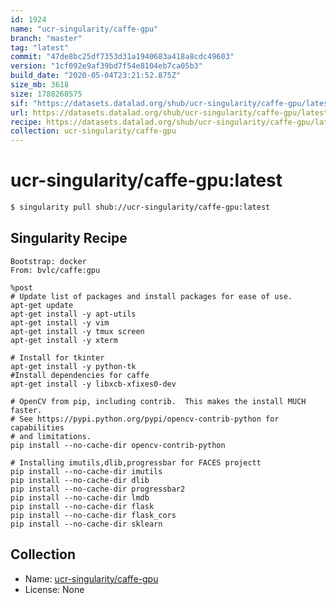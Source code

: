 ```yaml
---
id: 1924
name: "ucr-singularity/caffe-gpu"
branch: "master"
tag: "latest"
commit: "47de8bc25df7353d31a1940683a418a8cdc49603"
version: "1cf092e9af39bd7f54e8104eb7ca05b3"
build_date: "2020-05-04T23:21:52.875Z"
size_mb: 3618
size: 1788268575
sif: "https://datasets.datalad.org/shub/ucr-singularity/caffe-gpu/latest/2020-05-04-47de8bc2-1cf092e9/1cf092e9af39bd7f54e8104eb7ca05b3.simg"
url: https://datasets.datalad.org/shub/ucr-singularity/caffe-gpu/latest/2020-05-04-47de8bc2-1cf092e9/
recipe: https://datasets.datalad.org/shub/ucr-singularity/caffe-gpu/latest/2020-05-04-47de8bc2-1cf092e9/Singularity
collection: ucr-singularity/caffe-gpu
---
```


# ucr-singularity/caffe-gpu:latest

```bash
$ singularity pull shub://ucr-singularity/caffe-gpu:latest
```

## Singularity Recipe

```singularity
Bootstrap: docker
From: bvlc/caffe:gpu

%post
# Update list of packages and install packages for ease of use.
apt-get update
apt-get install -y apt-utils
apt-get install -y vim
apt-get install -y tmux screen
apt-get install -y xterm
	
# Install for tkinter
apt-get install -y python-tk
#Install dependencies for caffe
apt-get install -y libxcb-xfixes0-dev

# OpenCV from pip, including contrib.  This makes the install MUCH faster.
# See https://pypi.python.org/pypi/opencv-contrib-python for capabilities 
# and limitations.  
pip install --no-cache-dir opencv-contrib-python

# Installing imutils,dlib,progressbar for FACES projectt
pip install --no-cache-dir imutils
pip install --no-cache-dir dlib
pip install --no-cache-dir progressbar2
pip install --no-cache-dir lmdb
pip install --no-cache-dir flask
pip install --no-cache-dir flask_cors
pip install --no-cache-dir sklearn
```

## Collection

 - Name: [ucr-singularity/caffe-gpu](https://github.com/ucr-singularity/caffe-gpu)
 - License: None

